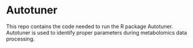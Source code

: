 # Autotuner
This repo contains the code needed to run the R package Autotuner. Autotuner is used to identify proper parameters during metabolomics data processing.
